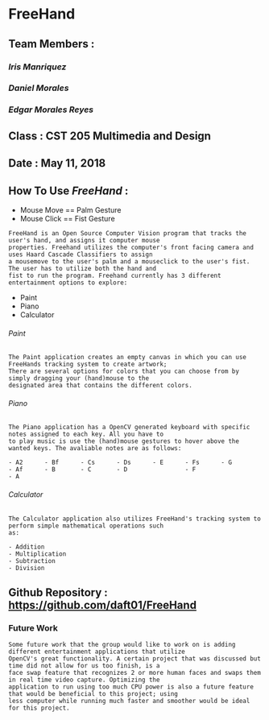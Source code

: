 # FreeHand

## Team Members :
### *Iris Manriquez*
### *Daniel Morales*
### *Edgar Morales Reyes*



## Class : CST 205 Multimedia and Design
## Date : May 11, 2018

## How To Use **_FreeHand_** :
- Mouse Move == Palm Gesture
- Mouse Click == Fist Gesture
```
FreeHand is an Open Source Computer Vision program that tracks the user's hand, and assigns it computer mouse 
properties. Freehand utilizes the computer's front facing camera and uses Haard Cascade Classifiers to assign
a mousemove to the user's palm and a mouseclick to the user's fist. The user has to utilize both the hand and
fist to run the program. Freehand currently has 3 different entertainment options to explore:
```
- Paint
- Piano
- Calculator

###### Paint
```
The Paint application creates an empty canvas in which you can use FreeHands tracking system to create artwork;
There are several options for colors that you can choose from by simply dragging your (hand)mouse to the
designated area that contains the different colors.
```
###### Piano
```
The Piano application has a OpenCV generated keyboard with specific notes assigned to each key. All you have to
to play music is use the (hand)mouse gestures to hover above the wanted keys. The avaliable notes are as follows:

- A2      - Bf      - Cs      - Ds      - E      - Fs      - G
- Af      - B       - C       - D                - F
- A
```
###### Calculator
```
The Calculator application also utilizes FreeHand's tracking system to perform simple mathematical operations such
as:

- Addition
- Multiplication
- Subtraction
- Division
```
## Github Repository : https://github.com/daft01/FreeHand

### Future Work
```
Some future work that the group would like to work on is adding different entertainment applications that utilize
OpenCV's great functionality. A certain project that was discussed but time did not allow for us too finish, is a
face swap feature that recognizes 2 or more human faces and swaps them in real time video capture. Optimizing the
application to run using too much CPU power is also a future feature that would be beneficial to this project; using
less computer while running much faster and smoother would be ideal for this project.
```

